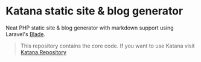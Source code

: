 # Katana static site & blog generator

Neat PHP static site & blog generator with markdown support using Laravel's [Blade](https://laravel.com/docs/5.2/blade).

> This repository contains the core code. If you want to use Katana visit [Katana Repository](https://github.com/themsaid/katana)